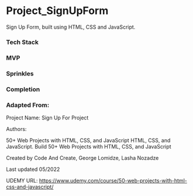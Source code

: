 # Project_SignUpForm
Sign Up Form, built using HTML, CSS and JavaScript.

### Tech Stack

### MVP

### Sprinkles

### Completion

### Adapted From:

Project Name: 
Sign Up For Project

Authors:

50+ Web Projects with HTML, CSS, and JavaScript
HTML, CSS, and JavaScript. Build 50+ Web Projects with HTML, CSS, and JavaScript

Created by Code And Create, George Lomidze, Lasha Nozadze

Last updated 05/2022

UDEMY URL:
https://www.udemy.com/course/50-web-projects-with-html-css-and-javascript/
